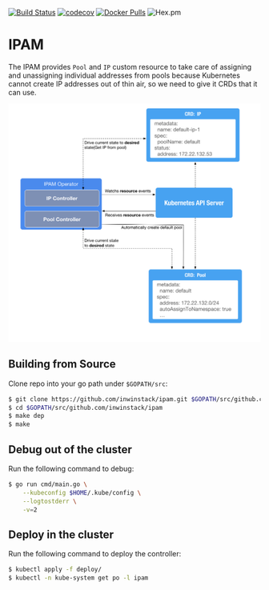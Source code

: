 [![Build Status](https://travis-ci.org/inwinstack/ipam.svg?branch=master)](https://travis-ci.org/inwinstack/ipam) [![codecov](https://codecov.io/gh/inwinstack/ipam/branch/master/graph/badge.svg)](https://codecov.io/gh/inwinstack/ipam) [![Docker Pulls](https://img.shields.io/docker/pulls/inwinstack/ipam.svg)](https://hub.docker.com/r/inwinstack/ipam/) ![Hex.pm](https://img.shields.io/hexpm/l/plug.svg)
# IPAM 
The IPAM provides `Pool` and `IP` custom resource to take care of assigning and unassigning individual addresses from pools because Kubernetes cannot create IP addresses out of thin air, so we need to give it CRDs that it can use. 

![](images/architecture.png)

## Building from Source
Clone repo into your go path under `$GOPATH/src`:
```sh
$ git clone https://github.com/inwinstack/ipam.git $GOPATH/src/github.com/inwinstack/ipam
$ cd $GOPATH/src/github.com/inwinstack/ipam
$ make dep
$ make
```

## Debug out of the cluster
Run the following command to debug:
```sh
$ go run cmd/main.go \
    --kubeconfig $HOME/.kube/config \
    --logtostderr \
    -v=2
```

## Deploy in the cluster
Run the following command to deploy the controller:
```sh
$ kubectl apply -f deploy/
$ kubectl -n kube-system get po -l ipam
```

